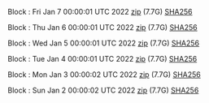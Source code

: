 Block [](https://insight.dash.org/insight/block/): Fri Jan  7 00:00:01 UTC 2022 [zip](https://dash-bootstrap.ams3.digitaloceanspaces.com/mainnet/2022-01-07/bootstrap.dat.zip) (7.7G) [SHA256](https://dash-bootstrap.ams3.digitaloceanspaces.com/mainnet/2022-01-07/sha256.txt)

Block [](https://insight.dash.org/insight/block/): Thu Jan  6 00:00:01 UTC 2022 [zip](https://dash-bootstrap.ams3.digitaloceanspaces.com/mainnet/2022-01-06/bootstrap.dat.zip) (7.7G) [SHA256](https://dash-bootstrap.ams3.digitaloceanspaces.com/mainnet/2022-01-06/sha256.txt)

Block [](https://insight.dash.org/insight/block/): Wed Jan  5 00:00:01 UTC 2022 [zip](https://dash-bootstrap.ams3.digitaloceanspaces.com/mainnet/2022-01-05/bootstrap.dat.zip) (7.7G) [SHA256](https://dash-bootstrap.ams3.digitaloceanspaces.com/mainnet/2022-01-05/sha256.txt)

Block [](https://insight.dash.org/insight/block/): Tue Jan  4 00:00:01 UTC 2022 [zip](https://dash-bootstrap.ams3.digitaloceanspaces.com/mainnet/2022-01-04/bootstrap.dat.zip) (7.7G) [SHA256](https://dash-bootstrap.ams3.digitaloceanspaces.com/mainnet/2022-01-04/sha256.txt)

Block [](https://insight.dash.org/insight/block/): Mon Jan  3 00:00:02 UTC 2022 [zip](https://dash-bootstrap.ams3.digitaloceanspaces.com/mainnet/2022-01-03/bootstrap.dat.zip) (7.7G) [SHA256](https://dash-bootstrap.ams3.digitaloceanspaces.com/mainnet/2022-01-03/sha256.txt)

Block [](https://insight.dash.org/insight/block/): Sun Jan  2 00:00:02 UTC 2022 [zip](https://dash-bootstrap.ams3.digitaloceanspaces.com/mainnet/2022-01-02/bootstrap.dat.zip) (7.7G) [SHA256](https://dash-bootstrap.ams3.digitaloceanspaces.com/mainnet/2022-01-02/sha256.txt)
